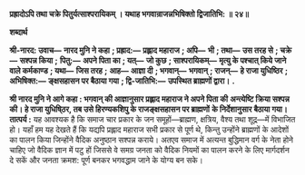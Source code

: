 **प्रह्रादोऽपि तथा चक्रे पितुर्यत्साश्परायिकम् ।** **यथाह भगवान्राजन्नभिषिक्तो द्विजातिभि: ॥ २४॥** 

**शब्दार्थ** 

**श्री-नारद: उवाच—** **नारद मुनि ने कहा** **; प्रह्राद:—** **प्रह्लाद महाराज** **; अपि—** **भी** **; तथा—** **उस तरह से** **; चक्रे—** **सश्पन्न किया** **;** **पितु:—** **अपने पिता का** **; यत्—** **जो कुछ** **; साश्परायिकम्—** **मृत्यु के पश्चात् किये जाने वाले कर्मकाण्ड** **; यथा—** **जिस तरह** **;** **आह—** **आज्ञा दी** **; भगवान्—** **भगवान्** **; राजन्—** **हे राजा युधिष्ठिर** **; अभिषिक्त:—** **ङ्क्षसहासन पर बैठाया गया** **; द्वि-जातिभि:—** **उपस्थित ब्राह्मणों द्वारा।** **.** 

**श्री नारद मुनि ने आगे कहा : भगवान् की आज्ञानुसार प्रह्लाद महाराज ने अपने पिता की** **अन्त्येष्टि क्रिया सश्पन्न की। हे राजा युधिषि्ठर, तब उसे हिरण्यकशिपु के राजङ्क्षसहासन पर ब्राह्मणों** **के निर्देशानुसार बैठाया गया।** **तात्पर्य :** यह आवश्यक है कि समाज चार प्रकार के जन समूहों—ब्राह्मण, क्षत्रिय, वैश्य तथा शूद्र—में विभाजित हो। यहाँ हम यह देखते हैं कि यद्यपि प्रह्लाद महाराज सभी प्रकार से पूर्ण थे, किन्तु उन्होंने ब्राह्मणों के आदेशों का पालन किया जिन्होंने वैदिक अनुष्ठान सश्पन्न कराये। अतएव समाज में अत्यन्त बुद्धिमान वर्ग के नेता होने चाहिए जो वैदिक ज्ञान में पटु हों जिससे वे समग्र जनता को वैदिक नियमों का पालन करने के लिए मार्गदर्शन दे सकें और जनता क्रमश: पूर्ण बनकर भगवद्धाम जाने के योग्य बन सके।  